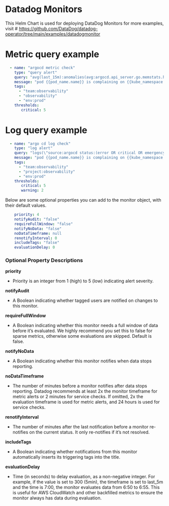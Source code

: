 # Datadog Monitors

This Helm Chart is used for deploying DataDog Monitors
for more examples, visit # https://github.com/DataDog/datadog-operator/tree/main/examples/datadogmonitor


# Metric query example
```yaml
  - name: "argocd metric check" 
    type: "query alert"
    query: "avg(last_15m):anomalies(avg:argocd.api_server.go.memstats.heap.alloc_bytes{*,*,*} by {host,kube_cluster_name}, 'basic', 2, direction='both', interval=60, alert_window='last_15m', count_default_zero='true') >= 1"
    message: "pod {{pod_name.name}} is complaining on {{kube_namespace.name}}"
    tags:
      - "team:observability"
      - "observability"
      - "env:prod"
    thresholds:
       critical: 5
```

# Log query example
```yaml
  - name: "argo cd log check"
    type: "log alert"
    query: "logs(\"source:argocd status:(error OR critical OR emergency) -\\\"Watch failed\\\" -\\\"helm template\\\"\").index(\"*\").rollup(\"count\").last(\"5m\") > 20"
    message: "pod {{pod_name.name}} is complaining on {{kube_namespace.name}}"
    tags:
      - "team:observability"
      - "project:observability"
      - "env:prod"
    thresholds:
       critical: 5
       warning: 2
```

Below are some optional properties you can add to the monitor object, with their default values.
```yaml
    priority: 4
    notifyAudit: "false"
    requireFullWindow: "false"
    notifyNoData: "false"
    noDataTimeframe: null
    renotifyInterval: 0
    includeTags: "false"
    evaluationDelay: 0
```

### Optional Property Descriptions
**priority**
- Priority is an integer from 1 (high) to 5 (low) indicating alert severity.

**notifyAudit**
- A Boolean indicating whether tagged users are notified on changes to this monitor.

**requireFullWindow**
- A Boolean indicating whether this monitor needs a full window of data before it’s evaluated.
  We highly recommend you set this to false for sparse metrics, otherwise some evaluations are skipped. Default is false.

**notifyNoData**
- A Boolean indicating whether this monitor notifies when data stops reporting.

**noDataTimeframe**
- The number of minutes before a monitor notifies after data stops reporting. Datadog recommends at least 2x the monitor
  timeframe for metric alerts or 2 minutes for service checks.
  If omitted, 2x the evaluation timeframe is used for metric alerts, and 24 hours is used for service checks.

**renotifyInterval**
- The number of minutes after the last notification before a monitor re-notifies on the current status.
  It only re-notifies if it’s not resolved.

**includeTags**
- A Boolean indicating whether notifications from this monitor automatically inserts its triggering tags into the title.

**evaluationDelay**
- Time (in seconds) to delay evaluation, as a non-negative integer. For example, if the value is set to 300 (5min), the
  timeframe is set to last_5m and the time is 7:00, the monitor evaluates data from 6:50 to 6:55. This is useful for AWS CloudWatch
  and other backfilled metrics to ensure the monitor always has data during evaluation.
